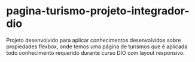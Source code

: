 # pagina-turismo-projeto-integrador-dio
Projeto desenvolvido para aplicar conhecimentos desenvolvidos sobre propiedades flexbox, onde temos uma página de turismos que é aplicada todo conhecimento requerido durante curso DIO com layout responsivo.
